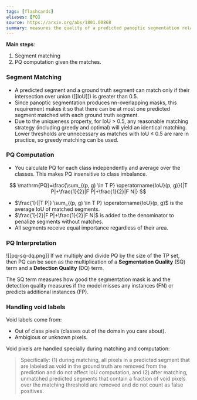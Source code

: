 ```yaml
---
tags: [flashcards]
aliases: [PQ]
source: https://arxiv.org/abs/1801.00868
summary: measures the quality of a predicted panoptic segmentation relative to the ground truth
---
```


**Main steps**:
1. Segment matching
2. PQ computation given the matches.

### Segment Matching
- A predicted segment and a ground truth segment can match only if their intersection over union ([[IoU]]) is greater than 0.5.
- Since panoptic segmentation produces nn-overlapping masks, this requirement makes it so that there can be at most one predicted segment matched with each ground truth segment.
- Due to the uniqueness property, for IoU > 0.5, any reasonable matching strategy (including greedy and optimal) will yield an identical matching. Lower thresholds are unnecessary as matches with IoU ≤ 0.5 are rare in practice, so greedy matching can be used.

### PQ Computation
- You calculate PQ for each class independently and average over the classes. This makes PQ insensitive to class imbalance.

$$
\mathrm{PQ}=\frac{\sum_{(p, g) \in T P} \operatorname{IoU}(p, g)}{|T P|+\frac{1}{2}|F P|+\frac{1}{2}|F N|}
$$
- $\frac{1}{|T P|} \sum_{(p, g) \in T P} \operatorname{IoU}(p, g)$ is the average IoU of matched segments.
- $\frac{1}{2}|F P|+\frac{1}{2}|F N|$ is added to the denominator to penalize segments without matches.
- All segments receive equal importance regardless of their area.

### PQ Interpretation
![[pq-sq-dq.png]]
If we multiply and divide PQ by the size of the TP set, then PQ can be seen as the multiplication of a **Segmentation Quality** (SQ) term and a **Detection Quality** (DQ) term.

The SQ term measures how good the segmentation mask is and the detection quality measures if the model misses any instances (FN) or predicts additional instances (FP).

### Handling void labels
Void labels come from:
- Out of class pixels (classes out of the domain you care about).
- Ambigious or unknown pixels.

Void pixels are handled specially during matching and computation:
> Specifically: (1) during matching, all pixels in a predicted segment that are labeled as void in the ground truth are removed from the prediction and do not affect IoU computation, and (2) after matching, unmatched predicted segments that contain a fraction of void pixels over the matching threshold are removed and do not count as false positives.

